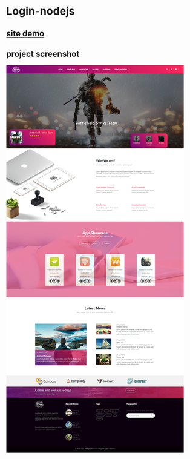 # Login-nodejs


## [site demo](https://khalilhasan23.github.io/Gaming-landing-page-2/)


## project screenshot
![](https://github.com/khalilhasan23/Gaming-landing-page-2/blob/main/screenshot.png)
